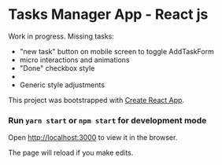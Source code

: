 # Tasks Manager App - React js

Work in progress. Missing tasks:
<ul>
    <li>"new task" button on mobile screen to toggle AddTaskForm</li>
    <li>micro interactions and animations</li>
    <li>"Done" checkbox style<li>
    <li>Generic style adjustments</li>
</ul>

This project was bootstrapped with [Create React App](https://github.com/facebook/create-react-app).


### Run `yarn start` or `npm start` for development mode

Open [http://localhost:3000](http://localhost:3000) to view it in the browser.

The page will reload if you make edits.